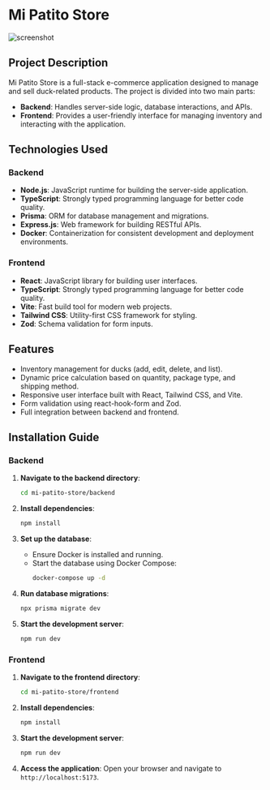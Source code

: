 # Mi Patito Store

![screenshot](https://i.ibb.co/HT6CMZw1/573-1x-shots-so.png)

## Project Description
Mi Patito Store is a full-stack e-commerce application designed to manage and sell duck-related products. The project is divided into two main parts:

- **Backend**: Handles server-side logic, database interactions, and APIs.
- **Frontend**: Provides a user-friendly interface for managing inventory and interacting with the application.

## Technologies Used

### Backend
- **Node.js**: JavaScript runtime for building the server-side application.
- **TypeScript**: Strongly typed programming language for better code quality.
- **Prisma**: ORM for database management and migrations.
- **Express.js**: Web framework for building RESTful APIs.
- **Docker**: Containerization for consistent development and deployment environments.

### Frontend
- **React**: JavaScript library for building user interfaces.
- **TypeScript**: Strongly typed programming language for better code quality.
- **Vite**: Fast build tool for modern web projects.
- **Tailwind CSS**: Utility-first CSS framework for styling.
- **Zod**: Schema validation for form inputs.

## Features
- Inventory management for ducks (add, edit, delete, and list).
- Dynamic price calculation based on quantity, package type, and shipping method.
- Responsive user interface built with React, Tailwind CSS, and Vite.
- Form validation using react-hook-form and Zod.
- Full integration between backend and frontend.

## Installation Guide

### Backend

1. **Navigate to the backend directory**:
   ```bash
   cd mi-patito-store/backend
   ```
2. **Install dependencies**:
   ```bash
   npm install
   ```

3. **Set up the database**:
   - Ensure Docker is installed and running.
   - Start the database using Docker Compose:
     ```bash
     docker-compose up -d
     ```

4. **Run database migrations**:
   ```bash
   npx prisma migrate dev
   ```

5. **Start the development server**:
   ```bash
   npm run dev
   ```

### Frontend
1. **Navigate to the frontend directory**:
   ```bash
   cd mi-patito-store/frontend
   ```

2. **Install dependencies**:
   ```bash
   npm install
   ```

3. **Start the development server**:
   ```bash
   npm run dev
   ```

4. **Access the application**:
   Open your browser and navigate to `http://localhost:5173`.
